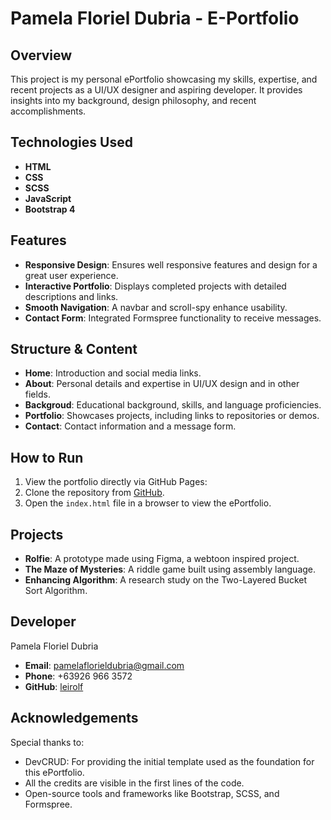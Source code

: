 # Pamela Floriel Dubria - E-Portfolio

## Overview
This project is my personal ePortfolio showcasing my skills, expertise, and recent projects as a UI/UX designer and aspiring developer. It provides insights into my background, design philosophy, and recent accomplishments.

## Technologies Used
- **HTML**
- **CSS**
- **SCSS**
- **JavaScript**
- **Bootstrap 4**

## Features
- **Responsive Design**: Ensures well responsive features and design for a great user experience.
- **Interactive Portfolio**: Displays completed projects with detailed descriptions and links.
- **Smooth Navigation**: A navbar and scroll-spy enhance usability.
- **Contact Form**: Integrated Formspree functionality to receive messages.

## Structure & Content
- **Home**: Introduction and social media links.
- **About**: Personal details and expertise in UI/UX design and in other fields. 
- **Backgroud**: Educational background, skills, and language proficiencies.
- **Portfolio**: Showcases projects, including links to repositories or demos.
- **Contact**: Contact information and a message form.

## How to Run
1. View the portfolio directly via GitHub Pages:
2. Clone the repository from [GitHub](https://github.com/leirolf).
3. Open the `index.html` file in a browser to view the ePortfolio.

## Projects
- **Rolfie**: A prototype made using Figma, a webtoon inspired project. 
- **The Maze of Mysteries**: A riddle game built using assembly language.
- **Enhancing Algorithm**: A research study on the Two-Layered Bucket Sort Algorithm.

## Developer
Pamela Floriel Dubria  
- **Email**: pamelaflorieldubria@gmail.com  
- **Phone**: +63926 966 3572  
- **GitHub**: [leirolf](https://github.com/leirolf)

## Acknowledgements
Special thanks to:
- DevCRUD: For providing the initial template used as the foundation for this ePortfolio.
- All the credits are visible in the first lines of the code.
- Open-source tools and frameworks like Bootstrap, SCSS, and Formspree.
  

